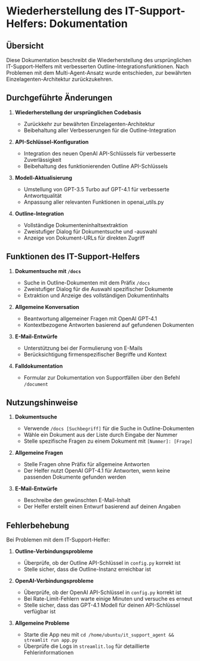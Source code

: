 # Wiederherstellung des IT-Support-Helfers: Dokumentation

## Übersicht

Diese Dokumentation beschreibt die Wiederherstellung des ursprünglichen IT-Support-Helfers mit verbesserten Outline-Integrationsfunktionen. Nach Problemen mit dem Multi-Agent-Ansatz wurde entschieden, zur bewährten Einzelagenten-Architektur zurückzukehren.

## Durchgeführte Änderungen

1. **Wiederherstellung der ursprünglichen Codebasis**
   - Zurückkehr zur bewährten Einzelagenten-Architektur
   - Beibehaltung aller Verbesserungen für die Outline-Integration

2. **API-Schlüssel-Konfiguration**
   - Integration des neuen OpenAI API-Schlüssels für verbesserte Zuverlässigkeit
   - Beibehaltung des funktionierenden Outline API-Schlüssels

3. **Modell-Aktualisierung**
   - Umstellung von GPT-3.5 Turbo auf GPT-4.1 für verbesserte Antwortqualität
   - Anpassung aller relevanten Funktionen in openai_utils.py

4. **Outline-Integration**
   - Vollständige Dokumenteninhaltsextraktion
   - Zweistufiger Dialog für Dokumentsuche und -auswahl
   - Anzeige von Dokument-URLs für direkten Zugriff

## Funktionen des IT-Support-Helfers

1. **Dokumentsuche mit `/docs`**
   - Suche in Outline-Dokumenten mit dem Präfix `/docs`
   - Zweistufiger Dialog für die Auswahl spezifischer Dokumente
   - Extraktion und Anzeige des vollständigen Dokumentinhalts

2. **Allgemeine Konversation**
   - Beantwortung allgemeiner Fragen mit OpenAI GPT-4.1
   - Kontextbezogene Antworten basierend auf gefundenen Dokumenten

3. **E-Mail-Entwürfe**
   - Unterstützung bei der Formulierung von E-Mails
   - Berücksichtigung firmenspezifischer Begriffe und Kontext

4. **Falldokumentation**
   - Formular zur Dokumentation von Supportfällen über den Befehl `/document`

## Nutzungshinweise

1. **Dokumentsuche**
   - Verwende `/docs [Suchbegriff]` für die Suche in Outline-Dokumenten
   - Wähle ein Dokument aus der Liste durch Eingabe der Nummer
   - Stelle spezifische Fragen zu einem Dokument mit `[Nummer]: [Frage]`

2. **Allgemeine Fragen**
   - Stelle Fragen ohne Präfix für allgemeine Antworten
   - Der Helfer nutzt OpenAI GPT-4.1 für Antworten, wenn keine passenden Dokumente gefunden werden

3. **E-Mail-Entwürfe**
   - Beschreibe den gewünschten E-Mail-Inhalt
   - Der Helfer erstellt einen Entwurf basierend auf deinen Angaben

## Fehlerbehebung

Bei Problemen mit dem IT-Support-Helfer:

1. **Outline-Verbindungsprobleme**
   - Überprüfe, ob der Outline API-Schlüssel in `config.py` korrekt ist
   - Stelle sicher, dass die Outline-Instanz erreichbar ist

2. **OpenAI-Verbindungsprobleme**
   - Überprüfe, ob der OpenAI API-Schlüssel in `config.py` korrekt ist
   - Bei Rate-Limit-Fehlern warte einige Minuten und versuche es erneut
   - Stelle sicher, dass das GPT-4.1 Modell für deinen API-Schlüssel verfügbar ist

3. **Allgemeine Probleme**
   - Starte die App neu mit `cd /home/ubuntu/it_support_agent && streamlit run app.py`
   - Überprüfe die Logs in `streamlit.log` für detaillierte Fehlerinformationen
